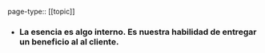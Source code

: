 page-type:: [[topic]]
- ### La esencia es algo interno. Es nuestra habilidad de entregar un beneficio al al cliente.



